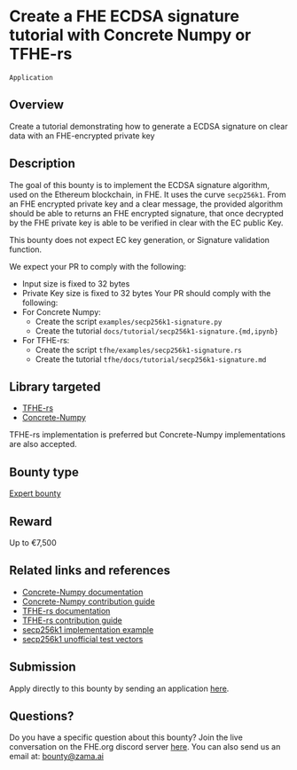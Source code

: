 # Create a FHE ECDSA signature tutorial with Concrete Numpy or TFHE-rs
`Application`

## Overview
Create a tutorial demonstrating how to generate a ECDSA signature on clear data with an FHE-encrypted private key

## Description

The goal of this bounty is to implement the ECDSA signature algorithm, used on the Ethereum blockchain, in FHE.
It uses the curve `secp256k1`. From an FHE encrypted private key and a clear message, the provided algorithm should
be able to returns an FHE encrypted signature, that once decrypted by the FHE private key is able to be verified
in clear with the EC public Key.

This bounty does not expect EC key generation, or Signature validation function.

We expect your PR to comply with the following:

* Input size is fixed to 32 bytes
* Private Key size is fixed to 32 bytes
Your PR should comply with the following:
* For Concrete Numpy:
  * Create the script `examples/secp256k1-signature.py`
  * Create the tutorial `docs/tutorial/secp256k1-signature.{md,ipynb}`
* For TFHE-rs:
  * Create the script `tfhe/examples/secp256k1-signature.rs`
  * Create the tutorial `tfhe/docs/tutorial/secp256k1-signature.md`

## Library targeted
* [TFHE-rs](https://github.com/zama-ai/tfhe-rs)
* [Concrete-Numpy](https://github.com/zama-ai/concrete-numpy)

TFHE-rs implementation is preferred but Concrete-Numpy implementations are also accepted.

## Bounty type
[Expert bounty](https://github.com/zama-ai/bounty-program#expert-bounties)

## Reward
Up to €7,500

## Related links and references
- [Concrete-Numpy documentation](https://docs.zama.ai/concrete-numpy)
- [Concrete-Numpy contribution guide](https://docs.zama.ai/concrete-numpy/developer/contributing)
- [TFHE-rs documentation](https://docs.zama.ai/tfhe-rs)
- [TFHE-rs contribution guide](https://docs.zama.ai/tfhe-rs/developers/contributing)
- [secp256k1 implementation example](https://github.com/bitcoin-core/secp256k1)
- [secp256k1 unofficial test vectors](https://chuckbatson.wordpress.com/2014/11/26/secp256k1-test-vectors)

## Submission
Apply directly to this bounty by sending an application [here](https://zama.ai/bounty-program-application).

## Questions?
Do you have a specific question about this bounty? Join the live conversation on the FHE.org discord server [here](https://discord.fhe.org). You can also send us an email at: bounty@zama.ai
